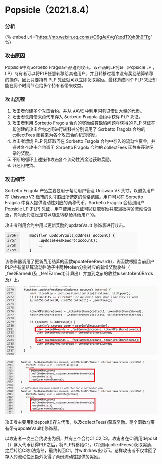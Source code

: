# Popsicle（2021.8.4）

### 分析

{% embed url="https://mp.weixin.qq.com/s/O6gJeXVgYqodTXyh8h9FFg" %}

### 攻击原因

Popsicle中的Sorbetto Fragola产品遭到攻击。该产品的LP凭证（Popsicle LP ，LP）持有者可以将PLP任意转移给其他用户，并且转移过程中没有奖励结算转移的操作，因此只要持有 PLP 凭证就可以立即获取奖励。最终造成同个 PLP 凭证却能在同个时间节点给多个持有者带来收益。

### 攻击流程

1. 攻击者创建多个攻击合约，并从 AAVE 中利用闪电贷借出大量的代币。
2. 攻击者使用借来的代币存入 Sorbetto Fragola 合约中获得 PLP 凭证。
3. 攻击者利用 Sorbetto Fragola 合约的奖励结算缺陷问题将获得的 PLP 凭证在其创建的攻击合约之间进行转移并分别调用了 Sorbetto Fragola 合约的 collectFees 函数来为各个攻击合约纪录奖励。
4. 攻击者燃烧 PLP 凭证取回在 Sorbetto Fragola 合约中存入的流动性资金，并通过各个攻击合约调用 Sorbetto Fragola 合约的 collectFees 函数来获取纪录的奖励。
5. 不断的循环上述操作攻击各个流动性资金池获取奖励。
6. 归还闪电贷。

### 攻击细节

Sorbetto Fragola 产品主要是用于帮助用户管理 Uniswap V3 头寸，以避免用户在 Uniswap V3 做市的头寸超出所选定的价格范围。用户可以在 Sorbetto Fragola 中存入提供流动性对应的两种代币，Sorbetto Fragola 会给到用户 Popsicle LP (PLP) 凭证，用户使用此凭证可以获取奖励并取回抵押的流动性资金，同时此凭证也是可以随意转移给其他用户的。

攻击者利用合约中用以更新奖励的updateVault 修饰器进行攻击。

![](../.gitbook/assets/azwpz-s7abl.jpg)

该修饰器调用了更新费用结算的函数updateFeeReward()，该函数根据当前用户PLP持有量结算流动性池子中两种token分别对应的新增奖励收益（ \_fee0Earned()及 \_fee1Earned()计算出）并加到之前的收益(user.token0Rards 及）上。

![](../.gitbook/assets/a7t38-0ict3.jpg)

![](../.gitbook/assets/a0kgk-5m0t9.jpg)

攻击者主要用到deposit()存入代币，以及collectFees()获取奖励。两个函数均带有带有updateVault()修饰器。

以攻击者一次三合约攻击为例，共有三个合约C1,C2,C3。攻击者在C1调用deposit（）存入代币获得PLP之后，将PLP转移给C2，C2调用collectFees()获取奖励，之后转给C3如法炮制，最终转回C1，并withdraw出代币。这样攻击者不仅拿回了存入的流动性还额外获得了两份流动性提供的奖励。
